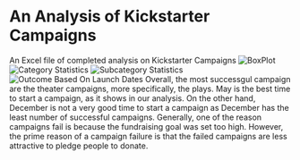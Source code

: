 # An Analysis of Kickstarter Campaigns
An Excel file of completed analysis on Kickstarter Campaigns
![BoxPlot](path/to/BoxPlot.png)
![Category Statistics](path/to/Category_Statistics.png)
![Subcategory Statistics](path/to/Subcategory_Statistics.png)
![Outcome Based On Launch Dates](path/to/Outcome_Based_On_Launch_Dates.png)
Overall, the most successgul campaign are the theater campaigns, more specifically, the plays.
May is the best time to start a campaign, as it shows in our analysis. On the other hand, December is not a very good time to start a campaign as December has the least number of successful campaigns.
Generally, one of the reason campaigns fail is because the fundraising goal was set too high. However, the prime reason of a campaign failure is that the failed campaigns are less attractive to pledge people to donate.
